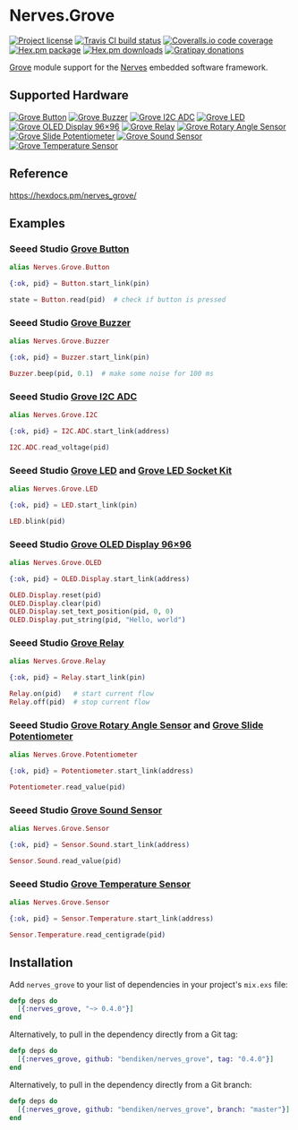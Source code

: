 Nerves.Grove
============

[![Project license](https://img.shields.io/hexpm/l/nerves_grove.svg)](https://unlicense.org/)
[![Travis CI build status](https://img.shields.io/travis/bendiken/nerves_grove/master.svg)](https://travis-ci.org/bendiken/nerves_grove)
[![Coveralls.io code coverage](https://img.shields.io/coveralls/bendiken/nerves_grove/master.svg)](https://coveralls.io/github/bendiken/nerves_grove)
[![Hex.pm package](https://img.shields.io/hexpm/v/nerves_grove.svg)](https://hex.pm/packages/nerves_grove)
[![Hex.pm downloads](https://img.shields.io/hexpm/dt/nerves_grove.svg)](https://hex.pm/packages/nerves_grove)
[![Gratipay donations](https://img.shields.io/gratipay/user/bendiken.svg)](https://gratipay.com/~bendiken/)

[Grove](http://wiki.seeedstudio.com/wiki/Grove_System) module support for
the [Nerves](http://nerves-project.org/) embedded software framework.

Supported Hardware
------------------

[![Grove Button](https://raw.githubusercontent.com/bendiken/nerves_grove/master/etc/photos/button.png)](https://hexdocs.pm/nerves_grove/Nerves.Grove.Button.html)
[![Grove Buzzer](https://raw.githubusercontent.com/bendiken/nerves_grove/master/etc/photos/buzzer.png)](https://hexdocs.pm/nerves_grove/Nerves.Grove.Buzzer.html)
[![Grove I2C ADC](https://raw.githubusercontent.com/bendiken/nerves_grove/master/etc/photos/i2c-adc.png)](https://hexdocs.pm/nerves_grove/Nerves.Grove.I2C.ADC.html)
[![Grove LED](https://raw.githubusercontent.com/bendiken/nerves_grove/master/etc/photos/led.png)](https://hexdocs.pm/nerves_grove/Nerves.Grove.LED.html)
[![Grove OLED Display 96×96](https://raw.githubusercontent.com/bendiken/nerves_grove/master/etc/photos/oled-display.png)](https://hexdocs.pm/nerves_grove/Nerves.Grove.OLED.Display.html)
[![Grove Relay](https://raw.githubusercontent.com/bendiken/nerves_grove/master/etc/photos/relay.png)](https://hexdocs.pm/nerves_grove/Nerves.Grove.Relay.html)
[![Grove Rotary Angle Sensor](https://raw.githubusercontent.com/bendiken/nerves_grove/master/etc/photos/potentiometer-rotary.png)](https://hexdocs.pm/nerves_grove/Nerves.Grove.Potentiometer.html)
[![Grove Slide Potentiometer](https://raw.githubusercontent.com/bendiken/nerves_grove/master/etc/photos/potentiometer-slide.png)](https://hexdocs.pm/nerves_grove/Nerves.Grove.Potentiometer.html)
[![Grove Sound Sensor](https://raw.githubusercontent.com/bendiken/nerves_grove/master/etc/photos/sensor-sound.png)](https://hexdocs.pm/nerves_grove/Nerves.Grove.Sensor.Sound.html)
[![Grove Temperature Sensor](https://raw.githubusercontent.com/bendiken/nerves_grove/master/etc/photos/sensor-temperature.png)](https://hexdocs.pm/nerves_grove/Nerves.Grove.Sensor.Temperature.html)

Reference
---------

https://hexdocs.pm/nerves_grove/

Examples
--------

### Seeed Studio [Grove Button](http://wiki.seeedstudio.com/wiki/Grove_-_Button)

[`Grove.Button`]: https://hexdocs.pm/nerves_grove/Nerves.Grove.Button.html

```elixir
alias Nerves.Grove.Button

{:ok, pid} = Button.start_link(pin)

state = Button.read(pid)  # check if button is pressed
```

### Seeed Studio [Grove Buzzer](http://wiki.seeedstudio.com/wiki/Grove_-_Buzzer)

[`Grove.Buzzer`]: https://hexdocs.pm/nerves_grove/Nerves.Grove.Buzzer.html

```elixir
alias Nerves.Grove.Buzzer

{:ok, pid} = Buzzer.start_link(pin)

Buzzer.beep(pid, 0.1)  # make some noise for 100 ms
```

### Seeed Studio [Grove I2C ADC](http://wiki.seeedstudio.com/wiki/Grove_-_I2C_ADC)

[`Grove.I2C.ADC`]: https://hexdocs.pm/nerves_grove/Nerves.Grove.I2C.ADC.html

```elixir
alias Nerves.Grove.I2C

{:ok, pid} = I2C.ADC.start_link(address)

I2C.ADC.read_voltage(pid)
```

### Seeed Studio [Grove LED](http://wiki.seeedstudio.com/wiki/Grove_-_LED) and [Grove LED Socket Kit](http://wiki.seeedstudio.com/wiki/Grove_-_LED_Socket_Kit)

[`Grove.LED`]: https://hexdocs.pm/nerves_grove/Nerves.Grove.LED.html

```elixir
alias Nerves.Grove.LED

{:ok, pid} = LED.start_link(pin)

LED.blink(pid)
```

### Seeed Studio [Grove OLED Display 96×96](http://wiki.seeedstudio.com/wiki/Grove_-_OLED_Display_1.12%22)

[`Grove.OLED.Display`]: https://hexdocs.pm/nerves_grove/Nerves.Grove.OLED.Display.html

```elixir
alias Nerves.Grove.OLED

{:ok, pid} = OLED.Display.start_link(address)

OLED.Display.reset(pid)
OLED.Display.clear(pid)
OLED.Display.set_text_position(pid, 0, 0)
OLED.Display.put_string(pid, "Hello, world")
```

### Seeed Studio [Grove Relay](http://wiki.seeedstudio.com/wiki/Grove_-_Relay)

[`Grove.Relay`]: https://hexdocs.pm/nerves_grove/Nerves.Grove.Relay.html

```elixir
alias Nerves.Grove.Relay

{:ok, pid} = Relay.start_link(pin)

Relay.on(pid)   # start current flow
Relay.off(pid)  # stop current flow
```

### Seeed Studio [Grove Rotary Angle Sensor](http://wiki.seeedstudio.com/wiki/Grove_-_Rotary_Angle_Sensor) and [Grove Slide Potentiometer](http://wiki.seeedstudio.com/wiki/Grove_-_Slide_Potentiometer)

[`Grove.Potentiometer`]: https://hexdocs.pm/nerves_grove/Nerves.Grove.Potentiometer.html

```elixir
alias Nerves.Grove.Potentiometer

{:ok, pid} = Potentiometer.start_link(address)

Potentiometer.read_value(pid)
```

### Seeed Studio [Grove Sound Sensor](http://wiki.seeedstudio.com/wiki/Grove_-_Sound_Sensor)

[`Grove.Sensor.Sound`]: https://hexdocs.pm/nerves_grove/Nerves.Grove.Sensor.Sound.html

```elixir
alias Nerves.Grove.Sensor

{:ok, pid} = Sensor.Sound.start_link(address)

Sensor.Sound.read_value(pid)
```

### Seeed Studio [Grove Temperature Sensor](http://wiki.seeedstudio.com/wiki/Grove_-_Temperature_Sensor_V1.2)

[`Grove.Sensor.Temperature`]: https://hexdocs.pm/nerves_grove/Nerves.Grove.Sensor.Temperature.html

```elixir
alias Nerves.Grove.Sensor

{:ok, pid} = Sensor.Temperature.start_link(address)

Sensor.Temperature.read_centigrade(pid)
```

Installation
------------

Add `nerves_grove` to your list of dependencies in your project's `mix.exs` file:

```elixir
defp deps do
  [{:nerves_grove, "~> 0.4.0"}]
end
```

Alternatively, to pull in the dependency directly from a Git tag:

```elixir
defp deps do
  [{:nerves_grove, github: "bendiken/nerves_grove", tag: "0.4.0"}]
end
```

Alternatively, to pull in the dependency directly from a Git branch:

```elixir
defp deps do
  [{:nerves_grove, github: "bendiken/nerves_grove", branch: "master"}]
end
```
